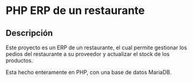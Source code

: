 # PHP ERP de un restaurante

## Descripción

Este proyecto es un ERP de un restaurante, el cual permite gestionar los pedios del restaurante a su proveedor y actualizar el stock de los productos.

Esta hecho enteramente en PHP, con una base de datos MariaDB.

